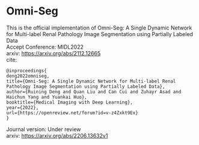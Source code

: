 # Omni-Seg
This is the official implementation of Omni-Seg: A Single Dynamic Network for Multi-label Renal Pathology Image Segmentation using Partially Labeled Data  
Accept Conference: MIDL2022  
arxiv: https://arxiv.org/abs/2112.12665   
cite: 
```
@inproceedings{
deng2022omniseg,
title={Omni-Seg: A Single Dynamic Network for Multi-label Renal Pathology Image Segmentation using Partially Labeled Data},
author={Ruining Deng and Quan Liu and Can Cui and Zuhayr Asad and Haichun Yang and Yuankai Huo},
booktitle={Medical Imaging with Deep Learning},
year={2022},
url={https://openreview.net/forum?id=v-z4Zxkt9Ex}
}
```

Journal version: Under review  
arxiv: https://arxiv.org/abs/2206.13632v1  
